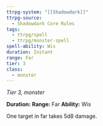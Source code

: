 ```yaml
---
ttrpg-system: "[[Shadowdark]]"
ttrpg-source:
  - Shadowdark Core Rules
tags:
  - ttrpg/spell
  - ttrpg/monster-spell
spell-ability: Wis
duration: Instant
range: Far
tier: 3
class:
  - monster
---
```

*Tier 3, monster*

**Duration:** 
**Range:** Far
**Ability:** Wis

One target in far takes 5d8 damage.
